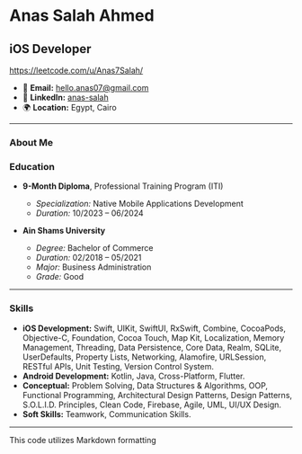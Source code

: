 # Anas Salah Ahmed

## iOS Developer

https://leetcode.com/u/Anas7Salah/
- 📧 **Email:** [hello.anas07@gmail.com](mailto:hello.anas07@gmail.com)  
- 💼 **LinkedIn:** [anas-salah](https://www.linkedin.com/in/anas-salah)  
- 🌍 **Location:** Egypt, Cairo  

---

### About Me

### Education

- **9-Month Diploma**, Professional Training Program (ITI)
  - *Specialization:* Native Mobile Applications Development
  - *Duration:* 10/2023 – 06/2024

- **Ain Shams University**
  - *Degree:* Bachelor of Commerce
  - *Duration:* 02/2018 – 05/2021
  - *Major:* Business Administration
  - *Grade:* Good

---

### Skills

- **iOS Development:** Swift, UIKit, SwiftUI, RxSwift, Combine, CocoaPods, Objective-C, Foundation, Cocoa Touch, Map Kit, Localization, Memory Management, Threading, Data Persistence, Core Data, Realm, SQLite, UserDefaults, Property Lists, Networking, Alamofire, URLSession, RESTful APIs, Unit Testing, Version Control System.
- **Android Development:** Kotlin, Java, Cross-Platform, Flutter.
- **Conceptual:** Problem Solving, Data Structures & Algorithms, OOP, Functional Programming, Architectural Design Patterns, Design Patterns, S.O.L.I.D. Principles, Clean Code, Firebase, Agile, UML, UI/UX Design.
- **Soft Skills:** Teamwork, Communication Skills.

---

<script>
  var phone = "(+20) 012-743-480-83";
  var phoneElement = document.getElementById("phone");
  var i = 3; // Start from the first digit of the phone number
  function typePhone() {
    if (phone[i] === '-') {
      // Display the dash immediately
      phoneElement.textContent += '-';
      i++;
    } else if (phone[i] === ' ') {
      // Display the space immediately
      phoneElement.textContent += ' ';
      i++;
    } else if (i < phone.length) {
      // Display the digit after a delay
      phoneElement.textContent += phone[i];
      i++;
      setTimeout(typePhone, 200); // Adjust the delay here if needed
    }
  }
  typePhone();
</script>

This code utilizes Markdown formatting
